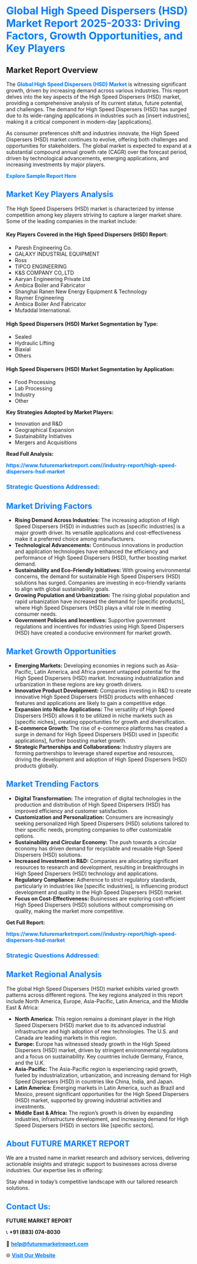 <h1 style="color: #007BFF;">Global High Speed Dispersers (HSD) Market Report 2025-2033: Driving Factors, Growth Opportunities, and Key Players</h1>

<section id="overview">
<h2>Market Report Overview</h2>
<p>The <a href="https://www.futuremarketreport.com//industry-report/high-speed-dispersers-hsd-market" style="color: #007BFF; text-decoration: none;"><strong>Global High Speed Dispersers (HSD) Market</strong></a> is witnessing significant growth, driven by increasing demand across various industries. This report delves into the key aspects of the High Speed Dispersers (HSD) market, providing a comprehensive analysis of its current status, future potential, and challenges. The demand for High Speed Dispersers (HSD) has surged due to its wide-ranging applications in industries such as [insert industries], making it a critical component in modern-day [applications].</p>
<p>As consumer preferences shift and industries innovate, the High Speed Dispersers (HSD) market continues to evolve, offering both challenges and opportunities for stakeholders. The global market is expected to expand at a substantial compound annual growth rate (CAGR) over the forecast period, driven by technological advancements, emerging applications, and increasing investments by major players.</p>
</section>

<section id="overview">
<p><a href="https://www.futuremarketreport.com//request-sample/reportId=52911" style="color: #007BFF; text-decoration: none;"><strong>Explore Sample Report Here</strong></a></p>
</section>

<section id="key-players">
<h2 style="color: #007BFF;">Market Key Players Analysis</h2>
<p>The High Speed Dispersers (HSD) market is characterized by intense competition among key players striving to capture a larger market share. Some of the leading companies in the market include:</p>
<h4>Key Players Covered in the High Speed Dispersers (HSD) Report:</h4>
<ul><li>Paresh Engineering Co.</li><li>GALAXY INDUSTRIAL EQUIPMENT</li><li>Ross</li><li>TIPCO ENGINEERING</li><li>K&amp;S COMPANY CO,.LTD</li><li>Aaryan Engineering Private Ltd</li><li>Ambica Boiler and Fabricator</li><li>Shanghai Ranen New Energy Equipment &amp; Technology</li><li>Raymer Engineering</li><li>Ambica Boiler And Fabricator</li><li>Mufaddal International.</li></ul>
<h4>High Speed Dispersers (HSD) Market Segmentation by Type:</h4>
<ul><li>Sealed</li><li>Hydraulic Lifting</li><li>Biaxial</li><li>Others</li></ul>

<h4>High Speed Dispersers (HSD) Market Segmentation by Application:</h4>
<ul><li>Food Processing</li><li>Lab Processing</li><li>Industry</li><li>Other</li></ul>
<p><strong>Key Strategies Adopted by Market Players:</strong></p>
<ul>
<li>Innovation and R&D</li>
<li>Geographical Expansion</li>
<li>Sustainability Initiatives</li>
<li>Mergers and Acquisitions</li>
</ul>
</section>

<section>
<p><strong>Read Full Analysis: </strong></p><a href="https://www.futuremarketreport.com//industry-report/high-speed-dispersers-hsd-market" style="color: #007BFF; text-decoration: none;"><strong>https://www.futuremarketreport.com//industry-report/high-speed-dispersers-hsd-market</strong></a>
<h3 style="color: #007BFF;">Strategic Questions Addressed:</h3>
</section>

<section id="driving-factors">
<h2 style="color: #007BFF;">Market Driving Factors</h2>
<ul>
<li><strong>Rising Demand Across Industries:</strong> The increasing adoption of High Speed Dispersers (HSD) in industries such as [specific industries] is a major growth driver. Its versatile applications and cost-effectiveness make it a preferred choice among manufacturers.</li>
<li><strong>Technological Advancements:</strong> Continuous innovations in production and application technologies have enhanced the efficiency and performance of High Speed Dispersers (HSD), further boosting market demand.</li>
<li><strong>Sustainability and Eco-Friendly Initiatives:</strong> With growing environmental concerns, the demand for sustainable High Speed Dispersers (HSD) solutions has surged. Companies are investing in eco-friendly variants to align with global sustainability goals.</li>
<li><strong>Growing Population and Urbanization:</strong> The rising global population and rapid urbanization have increased the demand for [specific products], where High Speed Dispersers (HSD) plays a vital role in meeting consumer needs.</li>
<li><strong>Government Policies and Incentives:</strong> Supportive government regulations and incentives for industries using High Speed Dispersers (HSD) have created a conducive environment for market growth.</li>
</ul>
</section>

<section id="growth-opportunities">
<h2 style="color: #007BFF;">Market Growth Opportunities</h2>
<ul>
<li><strong>Emerging Markets:</strong> Developing economies in regions such as Asia-Pacific, Latin America, and Africa present untapped potential for the High Speed Dispersers (HSD) market. Increasing industrialization and urbanization in these regions are key growth drivers.</li>
<li><strong>Innovative Product Development:</strong> Companies investing in R&D to create innovative High Speed Dispersers (HSD) products with enhanced features and applications are likely to gain a competitive edge.</li>
<li><strong>Expansion into Niche Applications:</strong> The versatility of High Speed Dispersers (HSD) allows it to be utilized in niche markets such as [specific niches], creating opportunities for growth and diversification.</li>
<li><strong>E-commerce Growth:</strong> The rise of e-commerce platforms has created a surge in demand for High Speed Dispersers (HSD) used in [specific applications], further boosting market growth.</li>
<li><strong>Strategic Partnerships and Collaborations:</strong> Industry players are forming partnerships to leverage shared expertise and resources, driving the development and adoption of High Speed Dispersers (HSD) products globally.</li>
</ul>
</section>

<section id="trending-factors">
<h2 style="color: #007BFF;">Market Trending Factors</h2>
<ul>
<li><strong>Digital Transformation:</strong> The integration of digital technologies in the production and distribution of High Speed Dispersers (HSD) has improved efficiency and customer satisfaction.</li>
<li><strong>Customization and Personalization:</strong> Consumers are increasingly seeking personalized High Speed Dispersers (HSD) solutions tailored to their specific needs, prompting companies to offer customizable options.</li>
<li><strong>Sustainability and Circular Economy:</strong> The push towards a circular economy has driven demand for recyclable and reusable High Speed Dispersers (HSD) solutions.</li>
<li><strong>Increased Investment in R&D:</strong> Companies are allocating significant resources to research and development, resulting in breakthroughs in High Speed Dispersers (HSD) technology and applications.</li>
<li><strong>Regulatory Compliance:</strong> Adherence to strict regulatory standards, particularly in industries like [specific industries], is influencing product development and quality in the High Speed Dispersers (HSD) market.</li>
<li><strong>Focus on Cost-Effectiveness:</strong> Businesses are exploring cost-efficient High Speed Dispersers (HSD) solutions without compromising on quality, making the market more competitive.</li>
</ul>
</section>

<section>
<p><strong>Get Full Report: </strong></p><a href="https://www.futuremarketreport.com//industry-report/high-speed-dispersers-hsd-market" style="color: #007BFF; text-decoration: none;"><strong>https://www.futuremarketreport.com//industry-report/high-speed-dispersers-hsd-market</strong></a>
<h3 style="color: #007BFF;">Strategic Questions Addressed:</h3>
</section>


<section id="regional-analysis">
<h2 style="color: #007BFF;">Market Regional Analysis</h2>
<p>The global High Speed Dispersers (HSD) market exhibits varied growth patterns across different regions. The key regions analyzed in this report include North America, Europe, Asia-Pacific, Latin America, and the Middle East & Africa:</p>
<ul>
<li><strong>North America:</strong> This region remains a dominant player in the High Speed Dispersers (HSD) market due to its advanced industrial infrastructure and high adoption of new technologies. The U.S. and Canada are leading markets in this region.</li>
<li><strong>Europe:</strong> Europe has witnessed steady growth in the High Speed Dispersers (HSD) market, driven by stringent environmental regulations and a focus on sustainability. Key countries include Germany, France, and the U.K.</li>
<li><strong>Asia-Pacific:</strong> The Asia-Pacific region is experiencing rapid growth, fueled by industrialization, urbanization, and increasing demand for High Speed Dispersers (HSD) in countries like China, India, and Japan.</li>
<li><strong>Latin America:</strong> Emerging markets in Latin America, such as Brazil and Mexico, present significant opportunities for the High Speed Dispersers (HSD) market, supported by growing industrial activities and investments.</li>
<li><strong>Middle East & Africa:</strong> The region’s growth is driven by expanding industries, infrastructure development, and increasing demand for High Speed Dispersers (HSD) in sectors like [specific sectors].</li>
</ul>
</section>

<footer>
<h2 style="color: #007BFF;">About FUTURE MARKET REPORT</h2>
<p>We are a trusted name in market research and advisory services, delivering actionable insights and strategic support to businesses across diverse industries. Our expertise lies in offering:</p>

<p>Stay ahead in today’s competitive landscape with our tailored research solutions.</p>

<h2 style="color: #007BFF;">Contact Us:</h2>
<p><strong>FUTURE MARKET REPORT</strong></p>
<p>📞 <strong>+91 (883) 074-8030</strong></p>
<p>📧 <strong><a href="mailto:help@futuremarketreport.com" style="color: #007BFF;">help@futuremarketreport.com</a></strong></p>
<p>🌐 <strong><a href="https://www.futuremarketreport.com/" style="color: #007BFF;">Visit Our Website</a></strong></p>
</footer>